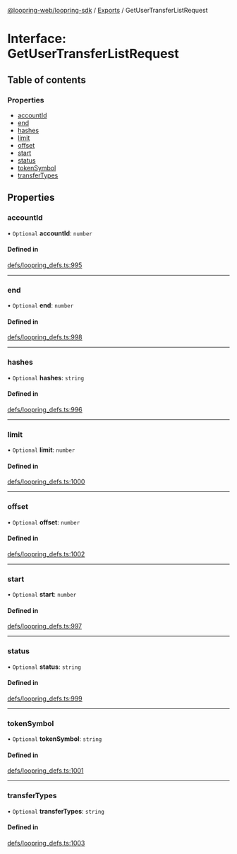 [@loopring-web/loopring-sdk](../README.md) / [Exports](../modules.md) / GetUserTransferListRequest

# Interface: GetUserTransferListRequest

## Table of contents

### Properties

- [accountId](GetUserTransferListRequest.md#accountid)
- [end](GetUserTransferListRequest.md#end)
- [hashes](GetUserTransferListRequest.md#hashes)
- [limit](GetUserTransferListRequest.md#limit)
- [offset](GetUserTransferListRequest.md#offset)
- [start](GetUserTransferListRequest.md#start)
- [status](GetUserTransferListRequest.md#status)
- [tokenSymbol](GetUserTransferListRequest.md#tokensymbol)
- [transferTypes](GetUserTransferListRequest.md#transfertypes)

## Properties

### accountId

• `Optional` **accountId**: `number`

#### Defined in

[defs/loopring_defs.ts:995](https://github.com/Loopring/loopring_sdk/blob/538bd47/src/defs/loopring_defs.ts#L995)

___

### end

• `Optional` **end**: `number`

#### Defined in

[defs/loopring_defs.ts:998](https://github.com/Loopring/loopring_sdk/blob/538bd47/src/defs/loopring_defs.ts#L998)

___

### hashes

• `Optional` **hashes**: `string`

#### Defined in

[defs/loopring_defs.ts:996](https://github.com/Loopring/loopring_sdk/blob/538bd47/src/defs/loopring_defs.ts#L996)

___

### limit

• `Optional` **limit**: `number`

#### Defined in

[defs/loopring_defs.ts:1000](https://github.com/Loopring/loopring_sdk/blob/538bd47/src/defs/loopring_defs.ts#L1000)

___

### offset

• `Optional` **offset**: `number`

#### Defined in

[defs/loopring_defs.ts:1002](https://github.com/Loopring/loopring_sdk/blob/538bd47/src/defs/loopring_defs.ts#L1002)

___

### start

• `Optional` **start**: `number`

#### Defined in

[defs/loopring_defs.ts:997](https://github.com/Loopring/loopring_sdk/blob/538bd47/src/defs/loopring_defs.ts#L997)

___

### status

• `Optional` **status**: `string`

#### Defined in

[defs/loopring_defs.ts:999](https://github.com/Loopring/loopring_sdk/blob/538bd47/src/defs/loopring_defs.ts#L999)

___

### tokenSymbol

• `Optional` **tokenSymbol**: `string`

#### Defined in

[defs/loopring_defs.ts:1001](https://github.com/Loopring/loopring_sdk/blob/538bd47/src/defs/loopring_defs.ts#L1001)

___

### transferTypes

• `Optional` **transferTypes**: `string`

#### Defined in

[defs/loopring_defs.ts:1003](https://github.com/Loopring/loopring_sdk/blob/538bd47/src/defs/loopring_defs.ts#L1003)
